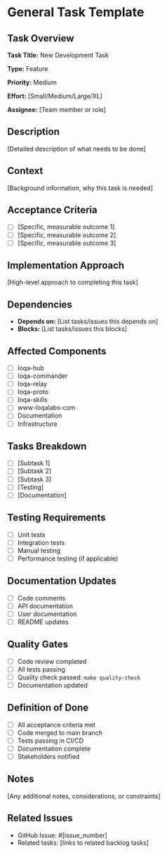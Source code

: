 # General Task Template

## Task Overview
**Task Title:** New Development Task

**Type:** Feature

**Priority:** Medium

**Effort:** [Small/Medium/Large/XL]

**Assignee:** [Team member or role]

## Description
[Detailed description of what needs to be done]

## Context
[Background information, why this task is needed]

## Acceptance Criteria
- [ ] [Specific, measurable outcome 1]
- [ ] [Specific, measurable outcome 2]
- [ ] [Specific, measurable outcome 3]

## Implementation Approach
[High-level approach to completing this task]

## Dependencies
- **Depends on:** [List tasks/issues this depends on]
- **Blocks:** [List tasks/issues this blocks]

## Affected Components
- [ ] loqa-hub
- [ ] loqa-commander
- [ ] loqa-relay
- [ ] loqa-proto
- [ ] loqa-skills
- [ ] www-loqalabs-com
- [ ] Documentation
- [ ] Infrastructure

## Tasks Breakdown
- [ ] [Subtask 1]
- [ ] [Subtask 2]
- [ ] [Subtask 3]
- [ ] [Testing]
- [ ] [Documentation]

## Testing Requirements
- [ ] Unit tests
- [ ] Integration tests
- [ ] Manual testing
- [ ] Performance testing (if applicable)

## Documentation Updates
- [ ] Code comments
- [ ] API documentation
- [ ] User documentation
- [ ] README updates

## Quality Gates
- [ ] Code review completed
- [ ] All tests passing
- [ ] Quality check passed: `make quality-check`
- [ ] Documentation updated

## Definition of Done
- [ ] All acceptance criteria met
- [ ] Code merged to main branch
- [ ] Tests passing in CI/CD
- [ ] Documentation complete
- [ ] Stakeholders notified

## Notes
[Any additional notes, considerations, or constraints]

## Related Issues
- GitHub Issue: #[issue_number]
- Related tasks: [links to related backlog tasks]